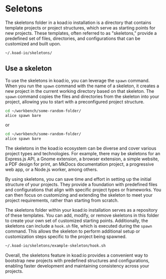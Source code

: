 # Seletons

The skeletons folder in a koad:io installation is a directory that contains template projects or project structures, which serve as starting points for new projects. These templates, often referred to as "skeletons," provide a predefined set of files, directories, and configurations that can be customized and built upon.

```bash
~/.koad-io/skeletons/
```


## Use a skeleton

To use the skeletons in koad:io, you can leverage the `spawn` command. When you run the `spawn` command with the name of a skeleton, it creates a new project in the current working directory based on that skeleton. The `spawn` command copies the files and directories from the skeleton into your project, allowing you to start with a preconfigured project structure.

```bash
cd ~/workbench/some-random-folder/
alice spawn bare
```

or

```bash
cd ~/workbench/some-random-folder/
alice spawn bare
```


The skeletons in the koad:io ecosystem can be diverse and cover various project types and technologies. For example, there may be skeletons for an Express.js API, a Gnome extension, a browser extension, a simple website, a PDF design for print, an MkDocs documentation project, a progressive web app, or a Node.js worker, among others.

By using skeletons, you can save time and effort in setting up the initial structure of your projects. They provide a foundation with predefined files and configurations that align with specific project types or frameworks. You can then focus on customizing and extending the skeleton to meet your project requirements, rather than starting from scratch.

The skeletons folder within your koad:io installation serves as a repository of these templates. You can add, modify, or remove skeletons in this folder to create your own set of customized starting points. Additionally, the skeletons can include a `hook.sh` file, which is executed during the `spawn` command. This allows the skeleton to perform additional setup or customization steps specific to the project being spawned.

```bash
~/.koad-io/skeletons/example-skeleton/hook.sh
```

Overall, the skeletons feature in koad:io provides a convenient way to bootstrap new projects with predefined structures and configurations, enabling faster development and maintaining consistency across your projects.

